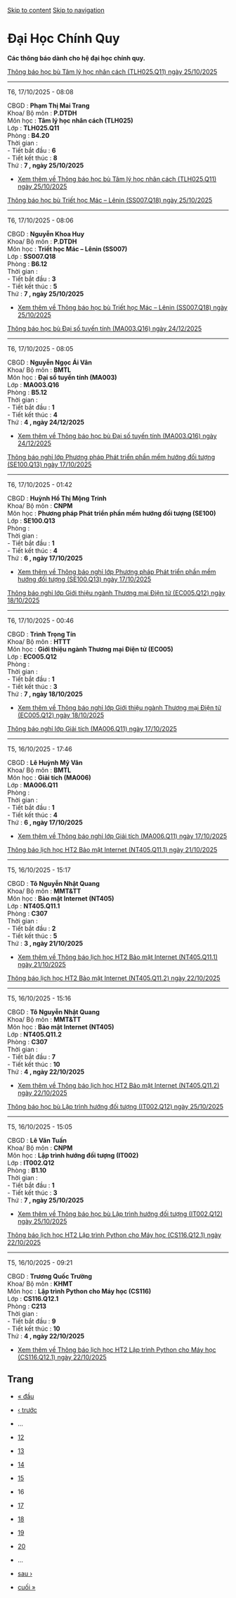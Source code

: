 [Skip to content](https://daa.uit.edu.vn/thongbaochinhquy?page=15#main)
 [Skip to navigation](https://daa.uit.edu.vn/thongbaochinhquy?page=15#main-nav)

Đại Học Chính Quy
=================

**Các thông báo dành cho hệ đại học chính quy.**

[Thông báo học bù Tâm lý học nhân cách (TLH025.Q11) ngày 25/10/2025](https://daa.uit.edu.vn/node/36772)

--------------------------------------------------------------------------------------------------------

T6, 17/10/2025 - 08:08

CBGD : **Phạm Thị Mai Trang**  
Khoa/ Bộ môn : **P.DTDH**  
Môn học : **Tâm lý học nhân cách (TLH025)**  
Lớp : **TLH025.Q11**  
Phòng : **B4.20**  
Thời gian :  
\- Tiết bắt đầu : **6**  
\- Tiết kết thúc : **8**  
Thứ : **7 , ngày 25/10/2025**

*   [Xem thêm về Thông báo học bù Tâm lý học nhân cách (TLH025.Q11) ngày 25/10/2025](https://daa.uit.edu.vn/node/36772 "Thông báo học bù Tâm lý học nhân cách (TLH025.Q11) ngày 25/10/2025")
    

[Thông báo học bù Triết học Mác – Lênin (SS007.Q18) ngày 25/10/2025](https://daa.uit.edu.vn/node/36771)

--------------------------------------------------------------------------------------------------------

T6, 17/10/2025 - 08:06

CBGD : **Nguyễn Khoa Huy**  
Khoa/ Bộ môn : **P.DTDH**  
Môn học : **Triết học Mác – Lênin (SS007)**  
Lớp : **SS007.Q18**  
Phòng : **B6.12**  
Thời gian :  
\- Tiết bắt đầu : **3**  
\- Tiết kết thúc : **5**  
Thứ : **7 , ngày 25/10/2025**

*   [Xem thêm về Thông báo học bù Triết học Mác – Lênin (SS007.Q18) ngày 25/10/2025](https://daa.uit.edu.vn/node/36771 "Thông báo học bù Triết học Mác – Lênin (SS007.Q18) ngày 25/10/2025")
    

[Thông báo học bù Đại số tuyến tính (MA003.Q16) ngày 24/12/2025](https://daa.uit.edu.vn/node/36770)

----------------------------------------------------------------------------------------------------

T6, 17/10/2025 - 08:05

CBGD : **Nguyễn Ngọc Ái Vân**  
Khoa/ Bộ môn : **BMTL**  
Môn học : **Đại số tuyến tính (MA003)**  
Lớp : **MA003.Q16**  
Phòng : **B5.12**  
Thời gian :  
\- Tiết bắt đầu : **1**  
\- Tiết kết thúc : **4**  
Thứ : **4 , ngày 24/12/2025**

*   [Xem thêm về Thông báo học bù Đại số tuyến tính (MA003.Q16) ngày 24/12/2025](https://daa.uit.edu.vn/node/36770 "Thông báo học bù Đại số tuyến tính (MA003.Q16) ngày 24/12/2025")
    

[Thông báo nghỉ lớp Phương pháp Phát triển phần mềm hướng đối tượng (SE100.Q13) ngày 17/10/2025](https://daa.uit.edu.vn/node/36769)

------------------------------------------------------------------------------------------------------------------------------------

T6, 17/10/2025 - 01:42

CBGD : **Huỳnh Hồ Thị Mộng Trinh**  
Khoa/ Bộ môn : **CNPM**  
Môn học : **Phương pháp Phát triển phần mềm hướng đối tượng (SE100)**  
Lớp : **SE100.Q13**  
Phòng :  
Thời gian :  
\- Tiết bắt đầu : **1**  
\- Tiết kết thúc : **4**  
Thứ : **6 , ngày 17/10/2025**

*   [Xem thêm về Thông báo nghỉ lớp Phương pháp Phát triển phần mềm hướng đối tượng (SE100.Q13) ngày 17/10/2025](https://daa.uit.edu.vn/node/36769 "Thông báo nghỉ lớp Phương pháp Phát triển phần mềm hướng đối tượng (SE100.Q13) ngày 17/10/2025")
    

[Thông báo nghỉ lớp Giới thiệu ngành Thương mại Điện tử (EC005.Q12) ngày 18/10/2025](https://daa.uit.edu.vn/node/36768)

------------------------------------------------------------------------------------------------------------------------

T6, 17/10/2025 - 00:46

CBGD : **Trình Trọng Tín**  
Khoa/ Bộ môn : **HTTT**  
Môn học : **Giới thiệu ngành Thương mại Điện tử (EC005)**  
Lớp : **EC005.Q12**  
Phòng :  
Thời gian :  
\- Tiết bắt đầu : **1**  
\- Tiết kết thúc : **3**  
Thứ : **7 , ngày 18/10/2025**

*   [Xem thêm về Thông báo nghỉ lớp Giới thiệu ngành Thương mại Điện tử (EC005.Q12) ngày 18/10/2025](https://daa.uit.edu.vn/node/36768 "Thông báo nghỉ lớp Giới thiệu ngành Thương mại Điện tử (EC005.Q12) ngày 18/10/2025")
    

[Thông báo nghỉ lớp Giải tích (MA006.Q11) ngày 17/10/2025](https://daa.uit.edu.vn/node/36767)

----------------------------------------------------------------------------------------------

T5, 16/10/2025 - 17:46

CBGD : **Lê Huỳnh Mỹ Vân**  
Khoa/ Bộ môn : **BMTL**  
Môn học : **Giải tích (MA006)**  
Lớp : **MA006.Q11**  
Phòng :  
Thời gian :  
\- Tiết bắt đầu : **1**  
\- Tiết kết thúc : **4**  
Thứ : **6 , ngày 17/10/2025**

*   [Xem thêm về Thông báo nghỉ lớp Giải tích (MA006.Q11) ngày 17/10/2025](https://daa.uit.edu.vn/node/36767 "Thông báo nghỉ lớp Giải tích (MA006.Q11) ngày 17/10/2025")
    

[Thông báo lịch học HT2 Bảo mật Internet (NT405.Q11.1) ngày 21/10/2025](https://daa.uit.edu.vn/node/36766)

-----------------------------------------------------------------------------------------------------------

T5, 16/10/2025 - 15:17

CBGD : **Tô Nguyễn Nhật Quang**  
Khoa/ Bộ môn : **MMT&TT**  
Môn học : **Bảo mật Internet (NT405)**  
Lớp : **NT405.Q11.1**  
Phòng : **C307**  
Thời gian :  
\- Tiết bắt đầu : **2**  
\- Tiết kết thúc : **5**  
Thứ : **3 , ngày 21/10/2025**

*   [Xem thêm về Thông báo lịch học HT2 Bảo mật Internet (NT405.Q11.1) ngày 21/10/2025](https://daa.uit.edu.vn/node/36766 "Thông báo lịch học HT2 Bảo mật Internet (NT405.Q11.1) ngày 21/10/2025")
    

[Thông báo lịch học HT2 Bảo mật Internet (NT405.Q11.2) ngày 22/10/2025](https://daa.uit.edu.vn/node/36765)

-----------------------------------------------------------------------------------------------------------

T5, 16/10/2025 - 15:16

CBGD : **Tô Nguyễn Nhật Quang**  
Khoa/ Bộ môn : **MMT&TT**  
Môn học : **Bảo mật Internet (NT405)**  
Lớp : **NT405.Q11.2**  
Phòng : **C307**  
Thời gian :  
\- Tiết bắt đầu : **7**  
\- Tiết kết thúc : **10**  
Thứ : **4 , ngày 22/10/2025**

*   [Xem thêm về Thông báo lịch học HT2 Bảo mật Internet (NT405.Q11.2) ngày 22/10/2025](https://daa.uit.edu.vn/node/36765 "Thông báo lịch học HT2 Bảo mật Internet (NT405.Q11.2) ngày 22/10/2025")
    

[Thông báo học bù Lập trình hướng đối tượng (IT002.Q12) ngày 25/10/2025](https://daa.uit.edu.vn/node/36764)

------------------------------------------------------------------------------------------------------------

T5, 16/10/2025 - 15:05

CBGD : **Lê Văn Tuấn**  
Khoa/ Bộ môn : **CNPM**  
Môn học : **Lập trình hướng đối tượng (IT002)**  
Lớp : **IT002.Q12**  
Phòng : **B1.10**  
Thời gian :  
\- Tiết bắt đầu : **1**  
\- Tiết kết thúc : **3**  
Thứ : **7 , ngày 25/10/2025**

*   [Xem thêm về Thông báo học bù Lập trình hướng đối tượng (IT002.Q12) ngày 25/10/2025](https://daa.uit.edu.vn/node/36764 "Thông báo học bù Lập trình hướng đối tượng (IT002.Q12) ngày 25/10/2025")
    

[Thông báo lịch học HT2 Lập trình Python cho Máy học (CS116.Q12.1) ngày 22/10/2025](https://daa.uit.edu.vn/node/36763)

-----------------------------------------------------------------------------------------------------------------------

T5, 16/10/2025 - 09:21

CBGD : **Trương Quốc Trường**  
Khoa/ Bộ môn : **KHMT**  
Môn học : **Lập trình Python cho Máy học (CS116)**  
Lớp : **CS116.Q12.1**  
Phòng : **C213**  
Thời gian :  
\- Tiết bắt đầu : **9**  
\- Tiết kết thúc : **10**  
Thứ : **4 , ngày 22/10/2025**

*   [Xem thêm về Thông báo lịch học HT2 Lập trình Python cho Máy học (CS116.Q12.1) ngày 22/10/2025](https://daa.uit.edu.vn/node/36763 "Thông báo lịch học HT2 Lập trình Python cho Máy học (CS116.Q12.1) ngày 22/10/2025")
    

Trang
-----

*   [« đầu](https://daa.uit.edu.vn/thongbaochinhquy "Đến trang đầu tiên")
    
*   [‹ trước](https://daa.uit.edu.vn/thongbaochinhquy?page=14 "Đến trang kế trước")
    
*   …
*   [12](https://daa.uit.edu.vn/thongbaochinhquy?page=11 "Đến trang 12")
    
*   [13](https://daa.uit.edu.vn/thongbaochinhquy?page=12 "Đến trang 13")
    
*   [14](https://daa.uit.edu.vn/thongbaochinhquy?page=13 "Đến trang 14")
    
*   [15](https://daa.uit.edu.vn/thongbaochinhquy?page=14 "Đến trang 15")
    
*   16
*   [17](https://daa.uit.edu.vn/thongbaochinhquy?page=16 "Đến trang 17")
    
*   [18](https://daa.uit.edu.vn/thongbaochinhquy?page=17 "Đến trang 18")
    
*   [19](https://daa.uit.edu.vn/thongbaochinhquy?page=18 "Đến trang 19")
    
*   [20](https://daa.uit.edu.vn/thongbaochinhquy?page=19 "Đến trang 20")
    
*   …
*   [sau ›](https://daa.uit.edu.vn/thongbaochinhquy?page=16 "Đến trang kế sau")
    
*   [cuối »](https://daa.uit.edu.vn/thongbaochinhquy?page=1923 "Đến trang cuối cùng")